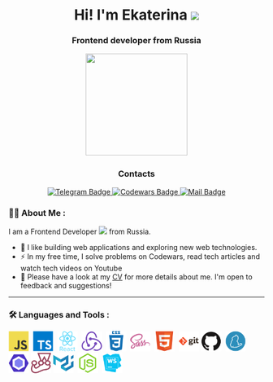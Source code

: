 <h1 align="center">Hi! I'm Ekaterina <img src="https://media.giphy.com/media/hvRJCLFzcasrR4ia7z/giphy.gif" width="30px"/></h1>
 
<h3 align="center">Frontend developer from Russia</h3>

<div align="center">
  <img src="https://media0.giphy.com/media/v1.Y2lkPTc5MGI3NjExNjA5ZGRkZmExODg1YWFkOWQ2NDc0MTM5MmFiMWNhNTkzYjkwNGU1ZSZjdD1n/6DLGBWEsjLQk2tcFvE/giphy.gif" width="200" height="200"/>
</div>

<div align="center">
   <h3 align="center">Contacts</h3>
  <a href="https://t.me/K_t_r_n_k" target="_blank">
    <img src="https://img.shields.io/badge/Telegram-blue.svg?style=for-the-badge&logo=Telegram&logoColor=white" alt="Telegram Badge"/>
  </a>
   <a href="https://www.codewars.com/users/Kattekly">
       <img src="https://img.shields.io/badge/Codewars-grey?style=for-the-badge&logo=codewars&logoColor=red" alt="Codewars Badge"/>
     </a>
 
  <a href="mailto:kattekly@gmail.com" target="_blank">
   <img src="https://img.shields.io/badge/Gmail-blue.svg?style=for-the-badge&logo=Gmail&logoColor=white" alt="Mail Badge"/>
  </a>
</div>

### :man_technologist: About Me :
I am a Frontend Developer <img src="https://media.giphy.com/media/WUlplcMpOCEmTGBtBW/giphy.gif" width="30"> from Russia.
- :telescope:  I like building web applications and exploring new web technologies.
- :zap: In my free time, I solve problems on Codewars, read tech articles and watch tech videos on Youtube
- :page_with_curl: Please have a look at my [CV](https://kattekly.github.io/Portfolio/static/media/KozachenkoEkFrontend.ec815346abe15b170ca6.pdf) for more details about me. I'm open to feedback and suggestions!

 ---

### :hammer_and_wrench: Languages and Tools :
<div>
<img src="https://github.com/devicons/devicon/blob/master/icons/javascript/javascript-original.svg" title="JavaScript" alt="JavaScript" width="40" height="40"/>&nbsp;
<img src="https://github.com/devicons/devicon/blob/master/icons/typescript/typescript-original.svg" title="TS" alt="TS" width="40" height="40"/>&nbsp;
  <img src="https://github.com/devicons/devicon/blob/master/icons/react/react-original-wordmark.svg" title="React" alt="React" width="40" height="40"/>&nbsp;
  <img src="https://github.com/devicons/devicon/blob/master/icons/redux/redux-original.svg" title="Redux" alt="Redux " width="40" height="40"/>&nbsp;
  <img src="https://github.com/devicons/devicon/blob/master/icons/css3/css3-plain-wordmark.svg"  title="CSS3" alt="CSS" width="40" height="40"/>&nbsp;
 <img src="https://github.com/devicons/devicon/blob/master/icons/sass/sass-original.svg" title="SASS" alt="SASS" width="40" height="40"/>&nbsp;
  <img src="https://github.com/devicons/devicon/blob/master/icons/html5/html5-original.svg" title="HTML5" alt="HTML" width="40" height="40"/>&nbsp;
  <img src="https://github.com/devicons/devicon/blob/master/icons/git/git-original-wordmark.svg" title="Git" **alt="Git" width="40" height="40"/>
 <img src="https://github.com/devicons/devicon/blob/master/icons/github/github-original.svg" title="GitHub" alt="GitHub" width="40" height="40"/>&nbsp;
 <img src="https://github.com/devicons/devicon/blob/master/icons/yarn/yarn-original.svg"  title="Yarn" alt="yarn" width="40" height="40"/>&nbsp;
  <img src="https://github.com/devicons/devicon/blob/master/icons/eslint/eslint-original.svg" title="ESLint" **alt="ESLint" width="40" height="40"/>
  <img src="https://github.com/devicons/devicon/blob/master/icons/jest/jest-plain.svg" title="Storybook" **alt="Storybook" width="40" height="40"/>
  <img src="https://github.com/devicons/devicon/blob/master/icons/materialui/materialui-original.svg" title="Material UI" alt="Material UI" width="40" height="40"/>&nbsp;
  <img src="https://github.com/devicons/devicon/blob/master/icons/nodejs/nodejs-plain.svg"  title="NodeJS" alt="nodejs" width="40" height="40"/>&nbsp;
 <img src="https://github.com/devicons/devicon/blob/master/icons/webstorm/webstorm-plain.svg"  title="WebStorm" alt="Webstorm" width="40" height="40"/>&nbsp;
</div>
